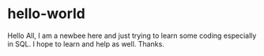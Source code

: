 # hello-world
Hello All, 
 I am a newbee here and just trying to learn some coding especially in SQL. I hope to learn and help as well. Thanks. 
